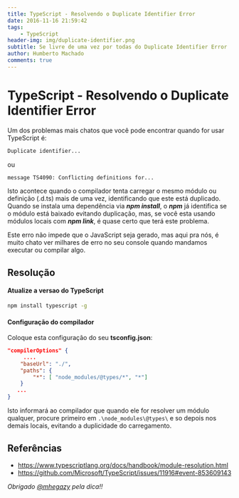 ```yaml
---
title: TypeScript - Resolvendo o Duplicate Identifier Error
date: 2016-11-16 21:59:42
tags: 
    - TypeScript
header-img: img/duplicate-identifier.png
subtitle: Se livre de uma vez por todas do Duplicate Identifier Error
author: Humberto Machado
comments: true
---
```


# TypeScript - Resolvendo o Duplicate Identifier Error

Um dos problemas mais chatos que você pode encontrar quando for usar TypeScript é:

```bash
Duplicate identifier...
```

ou 

```bash
message TS4090: Conflicting definitions for...
```

Isto acontece quando o compilador tenta carregar o mesmo módulo ou definição (.d.ts) mais de uma vez, identificando que este está duplicado. Quando se instala uma dependência via ***npm install***, o ***npm*** já identifica se o módulo está baixado evitando duplicação, mas, se você esta usando módulos locais com ***npm link***, é quase certo que terá este problema.


Este erro não impede que o JavaScript seja gerado, mas aqui pra nós, é muito chato ver milhares de erro no seu console quando mandamos executar ou compilar algo.

## Resolução

#### Atualize a versao do TypeScript 
```bash
npm install typescript -g
```

#### Configuração do compilador
Coloque esta configuração do seu **tsconfig.json**:

```json
"compilerOptions" {
     ....
    "baseUrl": "./",
    "paths": {
        "*": [ "node_modules/@types/*", "*"]
    }
   ...
}
```

Isto informará ao compilador que quando ele for resolver um módulo qualquer, procure primeiro em  ```.\node_modules\@types\``` e so depois nos demais locais, evitando a duplicidade do carregamento.

## Referências
- https://www.typescriptlang.org/docs/handbook/module-resolution.html
- https://github.com/Microsoft/TypeScript/issues/11916#event-853609143   

*Obrigado [@mhegazy](https://github.com/mhegazy) pela dica!!*